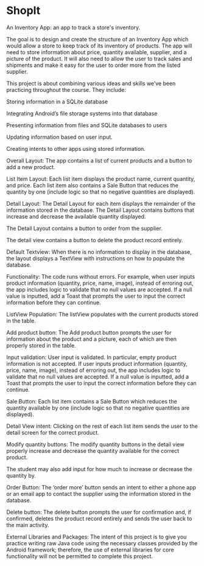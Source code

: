 # ShopIt
An Inventory App: an app to track a store's inventory.

The goal is to design and create the structure of an Inventory App which would allow a store to keep track of its inventory of products. 
The app will need to store information about price, quantity available, supplier, and a picture of the product. 
It will also need to allow the user to track sales and shipments and make it easy for the user to order more from the listed supplier.


This project is about combining various ideas and skills we’ve been practicing throughout the course. They include:

Storing information in a SQLite database

Integrating Android’s file storage systems into that database

Presenting information from files and SQLite databases to users

Updating information based on user input.

Creating intents to other apps using stored information.

Overall Layout: The app contains a list of current products and a button to add a new product.

List Item Layout: Each list item displays the product name, current quantity, and price. Each list item also contains a Sale Button that reduces the quantity by one (include logic so that no negative quantities are displayed).

Detail Layout: The Detail Layout for each item displays the remainder of the information stored in the database. The Detail Layout contains buttons that increase and decrease the available quantity displayed.


The Detail Layout contains a button to order from the supplier.

The detail view contains a button to delete the product record entirely.

Default Textview: When there is no information to display in the database, the layout displays a TextView with instructions on how to populate the database.

Functionality: The code runs without errors. For example, when user inputs product information (quantity, price, name, image), instead of erroring out, the app includes logic to validate that no null values are accepted. If a null value is inputted, add a Toast that prompts the user to input the correct information before they can continue.

ListView Population: The listView populates with the current products stored in the table.

Add product button: The Add product button prompts the user for information about the product and a picture, each of which are then properly stored in the table.

Input validation: User input is validated. In particular, empty product information is not accepted. If user inputs product information (quantity, price, name, image), instead of erroring out, the app includes logic to validate that no null values are accepted. If a null value is inputted, add a Toast that prompts the user to input the correct information before they can continue.

Sale Button: Each list item contains a Sale Button which reduces the quantity available by one (include logic so that no negative quantities are displayed).

Detail View intent: Clicking on the rest of each list item sends the user to the detail screen for the correct product.

Modify quantity buttons: The modify quantity buttons in the detail view properly increase and decrease the quantity available for the correct product.

The student may also add input for how much to increase or decrease the quantity by.

Order Button: The ‘order more’ button sends an intent to either a phone app or an email app to contact the supplier using the information stored in the database.

Delete button: The delete button prompts the user for confirmation and, if confirmed, deletes the product record entirely and sends the user back to the main activity.

External Libraries and Packages: The intent of this project is to give you practice writing raw Java code using the necessary classes provided by the Android framework; therefore, the use of external libraries for core functionality will not be permitted to complete this project.
